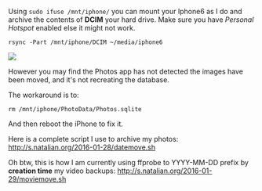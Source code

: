 Using `sudo ifuse /mnt/iphone/` you can mount your Iphone6 as I do and archive
the contents of **DCIM** your hard drive. Make sure you have _Personal Hotspot_
enabled else it might not work.

	rsync -Part /mnt/iphone/DCIM ~/media/iphone6

<img src=http://s.natalian.org/2015-03-23/1427077158_854x530.png>

However you may find the Photos app has not detected the images have been moved, and it's not recreating the database.

The workaround is to:

	rm /mnt/iphone/PhotoData/Photos.sqlite

And then reboot the iPhone to fix it.

Here is a complete script I use to archive my photos: <http://s.natalian.org/2016-01-28/datemove.sh>


Oh btw, this is how I am currently using ffprobe to YYYY-MM-DD prefix by **creation time** my video backups:
<http://s.natalian.org/2016-01-29/moviemove.sh>
